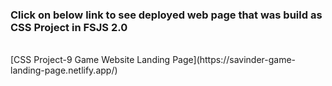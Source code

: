 ### Click on below link to see deployed web page that was build as CSS Project in FSJS 2.0
<br/>
 [CSS Project-9 Game Website Landing Page](https://savinder-game-landing-page.netlify.app/)
